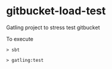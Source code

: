 # gitbucket-load-test

Gatling project to stress test gitbucket

To execute

```
> sbt
```

```
> gatling:test
```